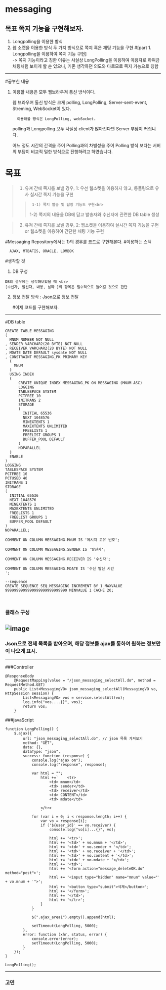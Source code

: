 # messaging
## 목표 쪽지 기능을 구현해보자.
1) Longpolling을 이용한 방식
2) 웹 소켓을 이용한 방식
   두 가지 방식으로 쪽지 혹은 채팅 기능을 구현
#[part 1. Longpolling을 이용하여 쪽지 기능 구현] <br>
-> 쪽지 기능이라고 칭한 이유는 사실상 LongPolling을 이용하여 이용자로 하여금 채팅처럼 보이게 할 순 있으나, 기존 생각하던 의도와 다르므로 쪽지 기능으로 칭함
<hr>
#공부한 내용

   1) 이용할 내용은 모두 웹브라우져 통신 방식이다.
      
      웹 브라우져 톨신 방식은 크게 polling, LongPolling, Server-sent-event, Streming, WebSocket이 있다.<br>
      
            이용해볼 방식은 LongPolling, webSocket.
         
      polling과 Longpolling 모두 사실상 client가 많아진다면 Server 부담이 커집니다. <br>
      
      어느 정도 시간의 간격을 주어 Polling과의 차별성을 주어 Polling 방식 보다는 서버의 부담이 비교적 덜한 방식으로 진행하려고 하였습니다.<br>


# 목표
  > 1) 유져 간에 쪽지를 보낼 경우, 1: 우선 웹소켓을 이용하지 않고, 롱폴링으로 유사 실시간 쪽지 기능을 구현<br>
   >   >      1-1) 쪽지 발송 및 답장 기능도 구현<br>
   >   >1-2) 쪽지의 내용을 DB에 담고 발송자와 수신자에 관련한 DB table 생성<br>
   
  > 2) 유져 간에 쪽지를 보낼 경우, 2: 웹소켓을 이용하여 실시간 쪽지 기능을 구현 or 웹소켓을 이용하여 간단한 채팅 기능 구현  

#Messaging Repository에서는 1)의 경우를 코드로 구현해본다.
#이용하는 스택

      AJAX, MTBATIS, ORACLE, LOMBOK
     
#생각할 것<br>
   1) DB 구성
   ```
DB의 경우에는 생각해보았을 때 <br>
[수신자, 발신자, 내용, 날짜 ]의 항목은 필수적으로 들어갈 것으로 판단
```
   2) 정보 전달 방삭 : Json으로 정보 전달

      #이제 코드를 구현해보자.
<hr>

#DB table 
```
CREATE TABLE MESSAGING 
(
  MNUM NUMBER NOT NULL 
, SENDER VARCHAR2(20 BYTE) NOT NULL 
, RECEIVER VARCHAR2(20 BYTE) NOT NULL 
, MDATE DATE DEFAULT sysdate NOT NULL 
, CONSTRAINT MESSAGING_PK PRIMARY KEY 
  (
    MNUM 
  )
  USING INDEX 
  (
      CREATE UNIQUE INDEX MESSAGING_PK ON MESSAGING (MNUM ASC) 
      LOGGING 
      TABLESPACE SYSTEM 
      PCTFREE 10 
      INITRANS 2 
      STORAGE 
      ( 
        INITIAL 65536 
        NEXT 1048576 
        MINEXTENTS 1 
        MAXEXTENTS UNLIMITED 
        FREELISTS 1 
        FREELIST GROUPS 1 
        BUFFER_POOL DEFAULT 
      ) 
      NOPARALLEL 
  )
  ENABLE 
) 
LOGGING 
TABLESPACE SYSTEM 
PCTFREE 10 
PCTUSED 40 
INITRANS 1 
STORAGE 
( 
  INITIAL 65536 
  NEXT 1048576 
  MINEXTENTS 1 
  MAXEXTENTS UNLIMITED 
  FREELISTS 1 
  FREELIST GROUPS 1 
  BUFFER_POOL DEFAULT 
) 
NOPARALLEL;

COMMENT ON COLUMN MESSAGING.MNUM IS '메시지 고유 번호';

COMMENT ON COLUMN MESSAGING.SENDER IS '발신자';

COMMENT ON COLUMN MESSAGING.RECEIVER IS '수신자';

COMMENT ON COLUMN MESSAGING.MDATE IS '수신 발신 시간
';

--sequence
CREATE SEQUENCE SEQ_MESSAGING INCREMENT BY 1 MAXVALUE 9999999999999999999999999999 MINVALUE 1 CACHE 20;



```
      

### 클래스 구성 
![image](https://github.com/HyungjuLee95/messaging/assets/111270174/84e45df9-1400-48cc-8e5d-d607291b563e)
----


### Json으로 전체 목록을 받아오며, 해당 정보를 ajax를 통하여 원하는 정보만이 나오게 표시.
---
###Controller
```
@ResponseBody
	@RequestMapping(value = "/json_messaging_selectAll.do", method = RequestMethod.GET)
	public List<MessagingVO> json_messaging_selectAll(MessagingVO vo, HttpSession session) {
		List<MessagingVO> vos = service.selectAll(vo);
		log.info("vos....{}", vos);
		return vos;
	}
```
###javaScript
```
function LongPolling() {
    $.ajax({
        url: "json_messaging_selectAll.do", // json 목록 가져오기
        method: "GET",
        data: {},
        dataType: "json",
        success: function (response) {
            console.log("ajax on");
            console.log("response", response);

            var html = "";
				html +=`	<tr>
					<td> mnum</td>
					<td> sender</td>
					<td> receiver</td>
					<td> CONTENT</td>
					<td> mdate</td>
					
				</tr>
				`
            for (var i = 0; i < response.length; i++) {
                var vo = response[i];
                if ('${user_id}' == vo.receiver) {
                    console.log("vo[i]...{}", vo);

                    html += '<tr>';
                    html += '<td>' + vo.mnum + '</td>';
                    html += '<td>' + vo.sender + '</td>';
                    html += '<td>' + vo.receiver + '</td>';
                    html += '<td>' + vo.content + '</td>';
                    html += '<td>' + vo.mdate + '</td>';
                    html += '<td>';
                    html += '<form action="message_deleteOK.do" method="post">';
                    html += '<input type="hidden" name="mnum" value="' + vo.mnum + '">';
                    html += '<button type="submit">삭제</button>';
                    html += '</form>';
                    html += '</td>';
                    html += '</tr>';
                }
            }

            $(".ajax_area1").empty().append(html);

            setTimeout(LongPolling, 5000);
        },
        error: function (xhr, status, error) {
            console.error(error);
            setTimeout(LongPolling, 5000);
        }
    });
}

LongPolling();
```

---

### 고민


